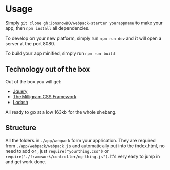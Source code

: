 # Usage

Simply `git clone gh:JonsnowBD/webpack-starter yourappname` to make your app,
then `npm install` all dependencies.

To develop on your new platform, simply run `npm run dev` and it will open
a server at the port 8080.

To build your app minified, simply run `npm run build`

## Technology out of the box

Out of the box you will get:

* [Jquery](https://jquery.com/)
* [The Milligram CSS Framework](https://milligram.github.io/)
* [Lodash](https://lodash.com/)

All ready to go at a low 163kb for the whole shebang.

## Structure

All the folders in `./app/webpack` form your application. They are required from
`./app/webpack/webpack.js` and automatically put into the index.html, no need to
add <scripts> or <links>, just `require("yourthing.css")` or `require("./framework/controller/ng-thing.js")`. It's very easy to jump in and get
work done.
